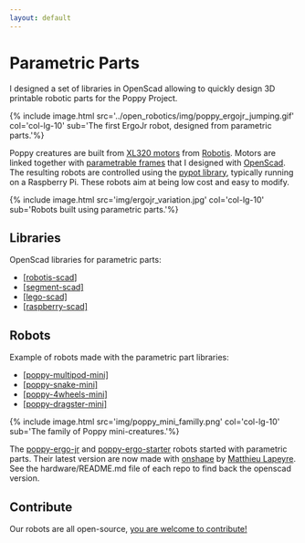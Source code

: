 ```yaml
---
layout: default
---
```


# Parametric Parts

I designed a set of libraries in OpenScad allowing to quickly design 3D printable robotic parts for the Poppy Project.

{% include image.html src='../open_robotics/img/poppy_ergojr_jumping.gif' col='col-lg-10' sub='The first ErgoJr robot, designed from parametric parts.'%}

Poppy creatures are built from [XL320 motors](http://support.robotis.com/en/product/dynamixel/xl-series/xl-320.htm) from [Robotis](http://en.robotis.com/). Motors are linked together with [parametrable frames](https://github.com/jgrizou/robotis-scad) that I designed with [OpenScad](http://www.openscad.org/). The resulting robots are controlled using the [pypot library](https://github.com/poppy-project/pypot), typically running on a Raspberry Pi. These robots aim at being low cost and easy to modify.

{% include image.html src='img/ergojr_variation.jpg' col='col-lg-10' sub='Robots built using parametric parts.'%}

## Libraries

OpenScad libraries for parametric parts:
- [[robotis-scad]](https://github.com/jgrizou/robotis-scad)
- [[segment-scad]](https://github.com/jgrizou/segment-scad)
- [[lego-scad]](https://github.com/jgrizou/lego-scad)
- [[raspberry-scad]](https://github.com/jgrizou/raspberry-scad)

## Robots

Example of robots made with the parametric part libraries:
- [[poppy-multipod-mini]](https://github.com/poppy-project/poppy-multipod-mini)
- [[poppy-snake-mini]](https://github.com/poppy-project/poppy-snake-mini)
- [[poppy-4wheels-mini]](https://github.com/poppy-project/poppy-4wheels-mini)
- [[poppy-dragster-mini]](https://github.com/poppy-project/poppy-dragster-mini)

{% include image.html src='img/poppy_mini_familly.png' col='col-lg-10' sub='The family of Poppy mini-creatures.'%}

The [poppy-ergo-jr](https://github.com/poppy-project/poppy-ergo-jr) and [poppy-ergo-starter](https://github.com/poppy-project/poppy-ergo-starter) robots started with parametric parts. Their latest version are now made with [onshape](https://www.onshape.com/) by [Matthieu Lapeyre](https://github.com/matthieu-lapeyre). See the hardware/README.md file of each repo to find back the openscad version.

## Contribute

Our robots are all open-source, [you are welcome to contribute!](https://forum.poppy-project.org/t/cfc-extending-the-poppy-mini-family-we-need-your-help/1346)
